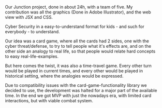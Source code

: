 Our Junction project, done in about 24h, with a team of five.
My contribution was all the graphics (Done in Adobe Illustrator), and the web view with JSX and CSS.

Cyber Security in a easy-to-understand format for kids - and such for everybody - to understand.

Our idea was a card game, where all the cards had 2 sides, one with the cyber threat/defense, to try to tell people what it's effects are, and on the other side an analogy to real life, so that people would relate hard concepts to easy real-life-examples.

But here comes the twist, it was also a time-travel game. Every other turn would be played in current times, and every other would be played in historical setting, where the analogies would be expressed.

Due to compatibility issues with the card-game-functionality library we decided to use, the development was halted for a major part of the available time. In the end we got MVP with just the nowadays era, with limited card interactions, but with viable combat system.

